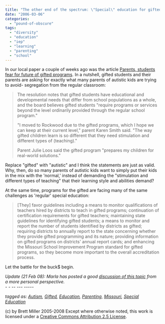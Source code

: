 ```yaml
---
title: "The other end of the spectrum: \"Special\" education for gifted kids"
date: "2006-03-06"
categories: 
  - "pound-of-obscure"
tags: 
  - "diversity"
  - "education"
  - "iep"
  - "learning"
  - "parenting"
  - "school"
---
```


In our local paper a couple of weeks ago was the article [Parents, students fear for future of gifted programs](http://www.stltoday.com/stltoday/neighborhoods/stories.nsf/news/story/5416DB2406093DA28625711C007201EF?OpenDocument&highlight=2%2C%22gifted%22). In a nutshell, gifted students and their parents are asking for exactly what many parents of autistic kids are trying to avoid- segregation from the regular classroom:  

> The resolution notes that gifted students have educational and developmental needs that differ from school populations as a whole, and the board believes gifted students "require programs or services beyond the level ordinarily provided through the regular school program."  
>   
> "I moved to Rockwood due to the gifted programs, which I hope we can keep at their current level," parent Karen Smith said. "The way gifted children learn is so different that they need stimulation and different types of (teaching)."  
>   
> Parent Julie Loos said the gifted program "prepares my children for real-world solutions."

Replace "gifted" with "autistic" and I think the statements are just as valid. Why, then, do so many parents of autistic kids want to simply put their kids in the mix with the 'normal,' instead of demanding the "stimulation and different types of teaching" that their learning style and abilities demand?  
  
At the same time, programs for the gifted are facing many of the same challenges as 'regular' special education:  

> \[They\] favor guidelines including a means to monitor qualifications of teachers hired by districts to teach in gifted programs; continuation of certification requirements for gifted teachers; maintaining state guidelines for identifying gifted students; a means to monitor and report the number of students identified by districts as gifted; requiring districts to annually report to the state concerning whether they provide gifted programming and its nature; providing information on gifted programs on districts' annual report cards; and enhancing the Missouri School Improvement Program standard for gifted programs, so they become more important to the overall accreditation process.

Let the battle for the buck$ begin.  
  
_Update (21 Feb 08): Marla has posted a good_ [_discussion of this topic_](http://marlabaltes.blogspot.com/2008/02/advocating-in-school-for-super-smart.html) _from a more personal perspective._  
_\- - -- --- -----_  
  
_tagged as: [Autism](http://technorati.com/tag/autism), [Gifted](http://technorati.com/tag/gifted), [Education](http://technorati.com/tag/Education), [Parenting](http://technorati.com/tag/parenting), [Missouri](http://technorati.com/tag/missouri), [Special Education](http://technorati.com/tag/special+education)_

(c) by Brett Miller 2005-2008 Except where otherwise noted, this work is licensed under a [Creative Commons Attribution 2.5 License](http://creativecommons.org/licenses/by/2.5/).
